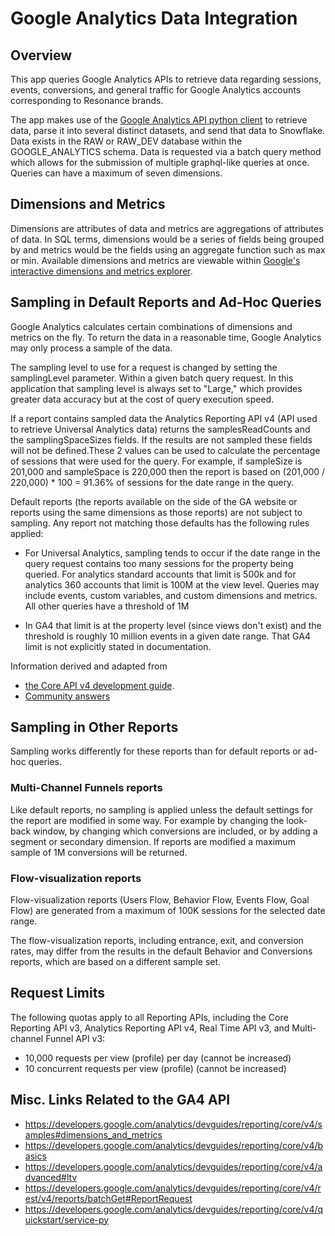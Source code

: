 # Google Analytics Data Integration

## Overview

This app queries Google Analytics APIs to retrieve data regarding sessions, 
events, conversions, and general traffic for Google Analytics accounts 
corresponding to Resonance brands.

The app makes use of the [Google Analytics API python client](https://github.com/googleapis/google-api-python-client/)
to retrieve data, parse it into several distinct datasets, and send that data to
Snowflake. Data exists in the RAW or RAW_DEV database within the 
GOOGLE_ANALYTICS schema. Data is requested via a batch query method which allows
for the submission of multiple graphql-like queries at once. Queries can have a 
maximum of seven dimensions. 

## Dimensions and Metrics

Dimensions are attributes of data and metrics are aggregations of attributes of 
data. In SQL terms, dimensions would be a series of fields being grouped by
and metrics would be the fields using an aggregate function such as max or min.
Available dimensions and metrics are viewable within 
[Google's interactive dimensions and metrics explorer](https://ga-dev-tools.web.app/dimensions-metrics-explorer/). 

## Sampling in Default Reports and Ad-Hoc Queries
Google Analytics calculates certain combinations of dimensions and metrics on 
the fly. To return the data in a reasonable time, Google Analytics may only 
process a sample of the data.

The sampling level to use for a request is changed by setting the samplingLevel 
parameter. Within a given batch query request. In this application that sampling
level is always set to "Large," which provides greater data accuracy but at the
cost of query execution speed.

If a report contains sampled data the Analytics Reporting API v4 (API used to 
retrieve Universal Analytics data) returns the samplesReadCounts and the 
samplingSpaceSizes fields. If the results are not sampled these fields will not 
be defined.These 2 values can be used to calculate the percentage of sessions 
that were used for the query. For example, if sampleSize is 201,000 and 
sampleSpace is 220,000 then the report is based on 
(201,000 / 220,000) * 100 = 91.36% of sessions for the date range in the query.

Default reports (the reports available on the side of the GA website or reports 
using the same dimensions as those reports) are not subject to sampling. Any 
report not matching those defaults has the following rules applied:

* For Universal Analytics, sampling tends to occur if the date range in the query
request contains too many sessions for the property being queried. For analytics 
standard accounts that limit is 500k and for analytics 360 accounts that limit
is 100M at the view level. Queries may include events, custom variables, and 
custom dimensions and metrics. All other queries have a threshold of 1M

* In GA4 that limit is at the property level (since views don't exist) and the 
threshold is roughly 10 million events in a given date range. That GA4 limit is 
not explicitly stated in documentation. 

Information derived and adapted from 
* [the Core API v4 development guide](https://developers.google.com/analytics/devguides/reporting/core/v4/basics#sampling).
* [Community answers](https://support.google.com/analytics/answer/2637192#thresholds&zippy=%2Cin-this-article)

## Sampling in Other Reports
Sampling works differently for these reports than for default reports or 
ad-hoc queries.

### Multi-Channel Funnels reports
Like default reports, no sampling is applied unless the default settings for the
report are modified in some way. For example by changing the look-back window, 
by changing which conversions are included, or by adding a segment or secondary 
dimension. If reports are modified a maximum sample of 1M conversions will be 
returned.

### Flow-visualization reports
Flow-visualization reports (Users Flow, Behavior Flow, Events Flow, Goal Flow) 
are generated from a maximum of 100K sessions for the selected date range.

The flow-visualization reports, including entrance, exit, and conversion rates, 
may differ from the results in the default Behavior and Conversions reports, 
which are based on a different sample set.

## Request Limits
The following quotas apply to all Reporting APIs, including the Core Reporting 
API v3, Analytics Reporting API v4, Real Time API v3, and Multi-channel Funnel 
API v3:

* 10,000 requests per view (profile) per day (cannot be increased)
* 10 concurrent requests per view (profile) (cannot be increased)

## Misc. Links Related to the GA4 API

* https://developers.google.com/analytics/devguides/reporting/core/v4/samples#dimensions_and_metrics
* https://developers.google.com/analytics/devguides/reporting/core/v4/basics
* https://developers.google.com/analytics/devguides/reporting/core/v4/advanced#ltv
* https://developers.google.com/analytics/devguides/reporting/core/v4/rest/v4/reports/batchGet#ReportRequest
* https://developers.google.com/analytics/devguides/reporting/core/v4/quickstart/service-py
